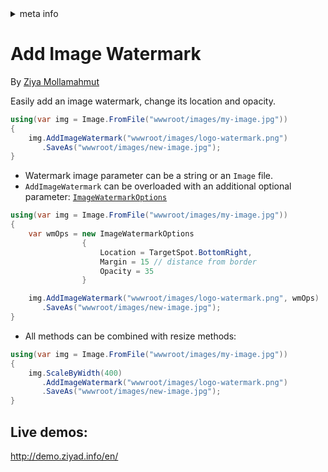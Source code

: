 <!-- meta tags details, will be assigned to meta tags inside header by js -->
<div id="meta-info">
<details><summary>meta info</summary>

> * Title: <i id="md-title">LazZiya.ImageResize - Add Image Watermark</i>
> * Keywords: <i id="md-keywords">asp.net-core, image, resize, crop, scale, text watermark, animated, gif</i>
> * Description: <i id="md-description">Image resizing tool for .Net applications to resize images and add text/image watermark, Supports most common image types including animated gif.</i>
> * Author: <i id="md-author">Ziya Mollamahmut</i>
> * Date: <i id="md-date">10-Feb-2021</i>
> * Image: <i id="md-image">https://github.com/LazZiya/Docs/raw/master/LazZiya.ImageResize/v3.0/images/lazziya-imageresize-logo.png</i>
> * Image-alt: <i id="md-image-alt">LazZiya.ImageResize Logo</i>
> * Version: <i id="md-version">v3.0</i>

</details>
</div>

# Add Image Watermark

By [Ziya Mollamahmut](https://github.com/LazZiya)

Easily add an image watermark, change its location and opacity.
````csharp
using(var img = Image.FromFile("wwwroot/images/my-image.jpg"))
{
    img.AddImageWatermark("wwwroot/images/logo-watermark.png")
       .SaveAs("wwwroot/images/new-image.jpg");
}
````

- Watermark image parameter can be a string or an `Image` file.
- `AddImageWatermark` can be overloaded with an additional optional parameter: [`ImageWatermarkOptions`][1]

````csharp
using(var img = Image.FromFile("wwwroot/images/my-image.jpg"))
{
    var wmOps = new ImageWatermarkOptions
                {
                    Location = TargetSpot.BottomRight,
                    Margin = 15 // distance from border
                    Opacity = 35
                }

    img.AddImageWatermark("wwwroot/images/logo-watermark.png", wmOps)
       .SaveAs("wwwroot/images/new-image.jpg");
}
````

- All methods can be combined with resize methods:
````csharp
using(var img = Image.FromFile("wwwroot/images/my-image.jpg"))
{
    img.ScaleByWidth(400)
       .AddImageWatermark("wwwroot/images/logo-watermark.png")
       .SaveAs("wwwroot/images/new-image.jpg");
}
````
## Live demos:
http://demo.ziyad.info/en/

[1]:https://github.com/LazZiya/ImageResize/blob/master/LazZiya.ImageResize/ImageWatermarkOptions.cs
